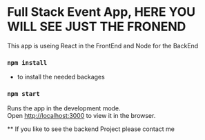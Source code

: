 
# Full Stack Event App, HERE YOU WILL SEE JUST THE FRONEND 

This app is useing React in the FrontEnd and Node for the BackEnd


### `npm install`
 * to install the needed backages

### `npm start`

Runs the app in the development mode.<br>
Open [http://localhost:3000](http://localhost:3000) to view it in the browser.



** If you like to see the backend Project please contact me
